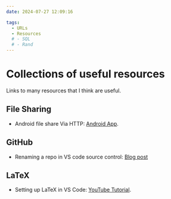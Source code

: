 ```yaml
---
date: 2024-07-27 12:09:16

tags:
  - URLs
  - Resources
  # - SQL
  # - Rand
---
```



# Collections of useful resources

Links to many resources that I think are useful.


## File Sharing
* Android file share Via HTTP: [Android App](https://play.google.com/store/apps/details?id=com.phlox.simpleserver&hl=en).

## GitHub
* Renaming a repo in VS code source control: [Blog post](https://mahdi-moosa.github.io/blog/2024/06/22/changing-github-remote-link/) 

<!-- more -->

## LaTeX
* Setting up LaTeX in VS Code: [YouTube Tutorial](https://www.youtube.com/watch?v=triTgcyF_IA).
